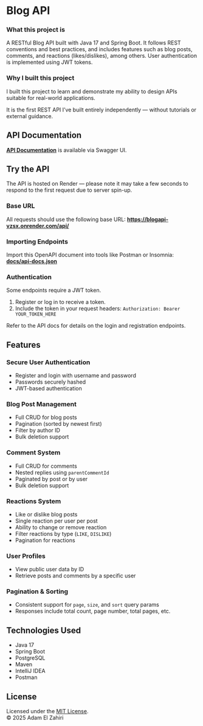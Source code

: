 # Blog API
### What this project is
A RESTful Blog API built with Java 17 and Spring Boot. It follows REST conventions and best practices, and includes features such as blog posts, comments, and reactions (likes/dislikes), among others. User authentication is implemented using JWT tokens.
### Why I built this project
I built this project to learn and demonstrate my ability to design APIs suitable for real-world applications.

It is the first REST API I’ve built entirely independently — without tutorials or external guidance.

## API Documentation
**[API Documentation](https://adampyramide.github.io/BlogAPI/)** is available via Swagger UI.

## Try the API
The API is hosted on Render — please note it may take a few seconds to respond to the first request due to server spin-up.

### Base URL
All requests should use the following base URL:
**https://blogapi-vzsx.onrender.com/api/**

### Importing Endpoints
Import this OpenAPI document into tools like Postman or Insomnia:
**[docs/api-docs.json](docs/api-docs.json)**

### Authentication
Some endpoints require a JWT token.
1. Register or log in to receive a token.
2. Include the token in your request headers: ```Authorization: Bearer YOUR_TOKEN_HERE```

Refer to the API docs for details on the login and registration endpoints.

## Features
### Secure User Authentication
- Register and login with username and password
- Passwords securely hashed
- JWT-based authentication

### Blog Post Management
- Full CRUD for blog posts
- Pagination (sorted by newest first)
- Filter by author ID
- Bulk deletion support

### Comment System
- Full CRUD for comments
- Nested replies using `parentCommentId`
- Paginated by post or by user
- Bulk deletion support

### Reactions System
- Like or dislike blog posts
- Single reaction per user per post
- Ability to change or remove reaction
- Filter reactions by type (`LIKE`, `DISLIKE`)
- Pagination for reactions

### User Profiles
- View public user data by ID
- Retrieve posts and comments by a specific user

### Pagination & Sorting
- Consistent support for `page`, `size`, and `sort` query params
- Responses include total count, page number, total pages, etc.

## Technologies Used
- Java 17
- Spring Boot
- PostgreSQL
- Maven
- IntelliJ IDEA
- Postman

## License
Licensed under the [MIT License](LICENSE).  
© 2025 Adam El Zahiri